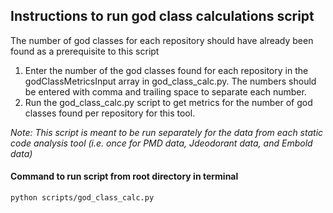 ## Instructions to run god class calculations script
The number of god classes for each repository should have already been found as a prerequisite to this script
1) Enter the number of the god classes found for each repository in the godClassMetricsInput array in god_class_calc.py. The numbers should be entered with comma and trailing space to separate each number.
2) Run the god_class_calc.py script to get metrics for the number of god classes found per repository for this tool.

_Note: This script is meant to be run separately for the data from each static code analysis tool (i.e. once for PMD data, Jdeodorant data, and Embold data)_



#### Command to run script from root directory in terminal
```
python scripts/god_class_calc.py
```